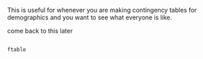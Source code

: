 This is useful for whenever you are making contingency tables for demographics and you want to see what everyone is like. 

come back to this later 

```

ftable


```
